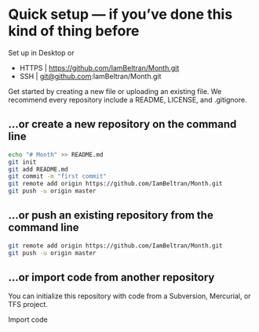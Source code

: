 # Quick setup — if you’ve done this kind of thing before
Set up in Desktop or
- HTTPS |  https://github.com/IamBeltran/Month.git
- SSH | git@github.com:IamBeltran/Month.git

Get started by creating a new file or uploading an existing file. We recommend every repository include a README, LICENSE, and .gitignore.

## …or create a new repository on the command line

```bash
echo "# Month" >> README.md
git init
git add README.md
git commit -m "first commit"
git remote add origin https://github.com/IamBeltran/Month.git
git push -u origin master
```

## …or push an existing repository from the command line

```bash
git remote add origin https://github.com/IamBeltran/Month.git
git push -u origin master
```

## …or import code from another repository

You can initialize this repository with code from a Subversion, Mercurial, or TFS project.

Import code
